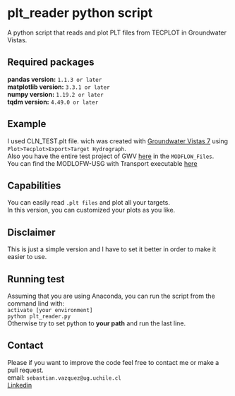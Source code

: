# plt_reader python script
A python script that reads and plot PLT files from TECPLOT in Groundwater Vistas.
## Required packages
**pandas version:** `1.1.3 or later`\
**matplotlib version:** `3.3.1 or later`\
**numpy version:** `1.19.2 or later`\
**tqdm version:** `4.49.0 or later`
## Example
I used CLN_TEST.plt file. wich was created with [Groundwater Vistas 7](http://www.groundwatermodels.com/) using `Plot>Tecplot>Export>Target Hydrograph`.\
Also you have the entire test project of GWV [here](https://github.com/SebaVGit/mfusg_cln_bin_reader) in the `MODFLOW_Files`.\
You can find the MODLOFW-USG with Transport executable [here](https://www.gsi-net.com/en/software/free-software/modflow-usg.html)
## Capabilities
You can easily read `.plt files` and plot all your targets.\
In this version, you can customized your plots as you like.
## Disclaimer
This is just a simple version and I have to set it better in order to make it easier to use.
## Running test
Assuming that you are using Anaconda, you can run the script from the command lind with:\
`activate [your environment]`\
`python plt_reader.py`\
Otherwise try to set python to **your path** and run the last line.
## Contact
Please if you want to improve the code feel free to contact me or make a pull request.\
email: `sebastian.vazquez@ug.uchile.cl`\
[Linkedin](https://www.linkedin.com/in/sebasti%C3%A1n-v%C3%A1zquez-gasty-952121181/)
